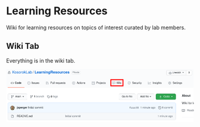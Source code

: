 # Learning Resources
Wiki for learning resources on topics of interest curated by lab members.

## Wiki Tab 

Everything is in the wiki tab. 

![Wiki tab location](https://raw.githubusercontent.com/KosorokLab/LearningResources/main/Wiki_tab_location.png?token=AAJLP6AULAJJYDECS3BYYALAE2RNG)
